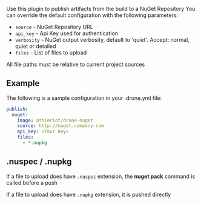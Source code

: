 Use this plugin to publish artifacts from the build to a NuGet Repository
You can override the default configuration with the following parameters:

* `source` - NuGet Repository URL
* `api_key` - Api Key used for authentication
* `verbosity` - NuGet output verbosity, default to 'quiet'. Accept: normal, quiet or detailed
* `files` - List of files to upload

All file paths must be relative to current project sources

## Example

The following is a sample configuration in your .drone.yml file:

```yaml
publish:
  nuget:
    image: athieriot/drone-nuget
    source: http://nuget.company.com
    api_key: <Your Key>
    files: 
      - *.nupkg
```

## .nuspec / .nupkg

If a file to upload does have ```.nuspec``` extension, the __nuget pack__ command is called before a push

If a file to upload does have ```.nupkg``` extension, it is pushed directly
